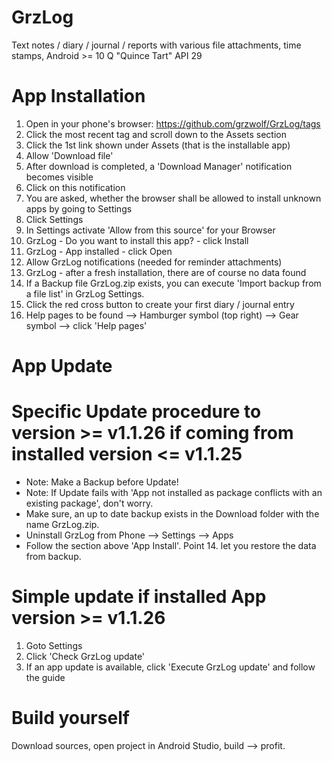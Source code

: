 # GrzLog
Text notes / diary / journal / reports with various file attachments, time stamps, Android >= 10 Q "Quince Tart" API 29

# App Installation 
1. Open in your phone's browser: https://github.com/grzwolf/GrzLog/tags
2. Click the most recent tag and scroll down to the Assets section
3. Click the 1st link shown under Assets (that is the installable app)
4. Allow 'Download file'
5. After download is completed, a 'Download Manager' notification becomes visible
6. Click on this notification
7. You are asked, whether the browser shall be allowed to install unknown apps by going to Settings
8. Click Settings
9. In Settings activate 'Allow from this source' for your Browser
10. GrzLog - Do you want to install this app? - click Install
11. GrzLog - App installed - click Open
12. Allow GrzLog notifications (needed for reminder attachments)
13. GrzLog - after a fresh installation, there are of course no data found
14. If a Backup file GrzLog.zip exists, you can execute 'Import backup from a file list' in GrzLog Settings.  
15. Click the red cross button to create your first diary / journal entry
16. Help pages to be found --> Hamburger symbol (top right) --> Gear symbol --> click 'Help pages'

# App Update
# Specific Update procedure to version >= v1.1.26 if coming from installed version <= v1.1.25
- Note: Make a Backup before Update!
- Note: If Update fails with 'App not installed as package conflicts with an existing package', don't worry.
- Make sure, an up to date backup exists in the Download folder with the name GrzLog.zip.
- Uninstall GrzLog from Phone --> Settings --> Apps
- Follow the section above 'App Install'. Point 14. let you restore the data from backup. 

# Simple update if installed App version >= v1.1.26
1. Goto Settings
2. Click 'Check GrzLog update'
3. If an app update is available, click 'Execute GrzLog update' and follow the guide
 


# Build yourself
Download sources, open project in Android Studio, build --> profit.
